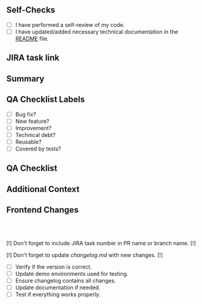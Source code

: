 ## Self-Checks
- [ ] I have performed a self-review of my code.
- [ ] I have updated/added necessary technical documentation in the [README](/README.md) file.

## JIRA task link

## Summary
<!-- Briefly explain the purpose of this PR in 1-2 sentences -->

## QA Checklist Labels
- [ ] Bug fix? <!-- Maps to "bug" label -->
- [ ] New feature? <!-- Maps to "feature" label -->
- [ ] Improvement? <!-- Maps to "improvement" label -->
- [ ] Technical debt? <!-- Maps to "debt" label -->
- [ ] Reusable? <!-- Maps to "reuse" label -->
- [ ] Covered by tests? <!-- Maps to "tested" label -->

## QA Checklist
<!-- Provide related ticket/PR's -->

## Additional Context
<!-- Provide a concise description of the changes made in this PR. -->

## Frontend Changes
<!-- If applicable, provide visual elements such as screenshots, GIFs, or videos to demonstrate frontend changes. -->
<br><br>

[!] Don't forget to include JIRA task number in PR name or branch name. [!]

[!] Don't forget to update *changelog.md* with new changes. [!]

- [ ] Verify if the version is correct.
- [ ] Update demo environments used for testing.
- [ ] Ensure changelog contains all changes.
- [ ] Update documentation if needed.
- [ ] Test if everything works properly.